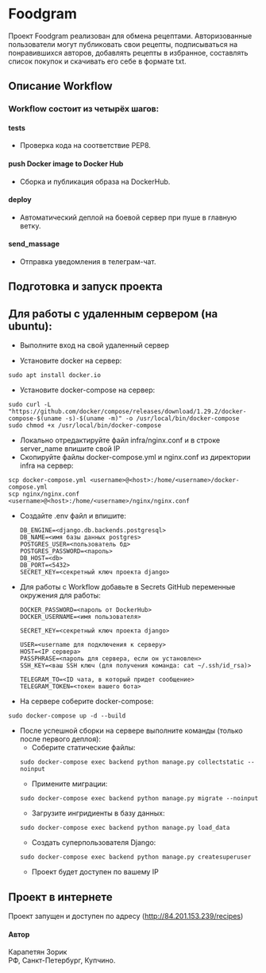 # Foodgram 

Проект Foodgram реализован для обмена рецептами. Авторизованные пользователи
могут публиковать свои рецепты, подписываться на понравившихся авторов, добавлять рецепты в избранное,
составлять список покупок и скачивать его себе в формате txt.


## Описание Workflow
### Workflow состоит из четырёх шагов:
#### tests
- Проверка кода на соответствие PEP8.
#### push Docker image to Docker Hub
- Сборка и публикация образа на DockerHub.
#### deploy 
- Автоматический деплой на боевой сервер при пуше в главную ветку.
#### send_massage
- Отправка уведомления в телеграм-чат.

## Подготовка и запуск проекта

## Для работы с удаленным сервером (на ubuntu):
* Выполните вход на свой удаленный сервер

* Установите docker на сервер:
```
sudo apt install docker.io 
```
* Установите docker-compose на сервер:
```
sudo curl -L "https://github.com/docker/compose/releases/download/1.29.2/docker-compose-$(uname -s)-$(uname -m)" -o /usr/local/bin/docker-compose
sudo chmod +x /usr/local/bin/docker-compose
```
* Локально отредактируйте файл infra/nginx.conf и в строке server_name впишите свой IP
* Скопируйте файлы docker-compose.yml и nginx.conf из директории infra на сервер:
```
scp docker-compose.yml <username>@<host>:/home/<username>/docker-compose.yml
scp nginx/nginx.conf <username>@<host>:/home/<username>/nginx/nginx.conf
```

* Cоздайте .env файл и впишите:
    ```
    DB_ENGINE=<django.db.backends.postgresql>
    DB_NAME=<имя базы данных postgres>
    POSTGRES_USER=<пользователь бд>
    POSTGRES_PASSWORD=<пароль>
    DB_HOST=<db>
    DB_PORT=<5432>
    SECRET_KEY=<секретный ключ проекта django>
    ```
* Для работы с Workflow добавьте в Secrets GitHub переменные окружения для работы:
    ```
    DOCKER_PASSWORD=<пароль от DockerHub>
    DOCKER_USERNAME=<имя пользователя>
    
    SECRET_KEY=<секретный ключ проекта django>

    USER=<username для подключения к серверу>
    HOST=<IP сервера>
    PASSPHRASE=<пароль для сервера, если он установлен>
    SSH_KEY=<ваш SSH ключ (для получения команда: cat ~/.ssh/id_rsa)>

    TELEGRAM_TO=<ID чата, в который придет сообщение>
    TELEGRAM_TOKEN=<токен вашего бота>
    ```
  
* На сервере соберите docker-compose:
```
sudo docker-compose up -d --build
```
* После успешной сборки на сервере выполните команды (только после первого деплоя):
    - Соберите статические файлы:
    ```
    sudo docker-compose exec backend python manage.py collectstatic --noinput
    ```
    - Примените миграции:
    ```
    sudo docker-compose exec backend python manage.py migrate --noinput
    ```
    - Загрузите ингридиенты  в базу данных:  
    ```
    sudo docker-compose exec backend python manage.py load_data
    ```
    - Создать суперпользователя Django:
    ```
    sudo docker-compose exec backend python manage.py createsuperuser
    ```
    - Проект будет доступен по вашему IP

## Проект в интернете
Проект запущен и доступен по адресу (http://84.201.153.239/recipes)



#### Автор
Карапетян Зорик  
РФ, Санкт-Петербург, Купчино.